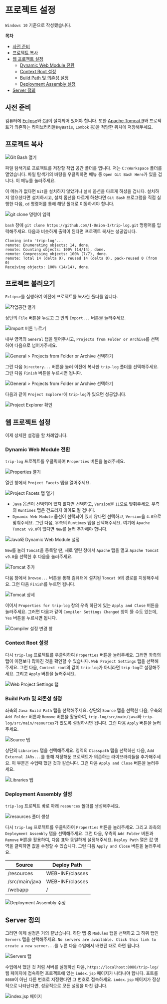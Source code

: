 # 프로젝트 설정

`Windows 10` 기준으로 작성했습니다.

**목차**

* [사전 준비](#사전-준비)
* [프로젝트 복사](#프로젝트-복사)
* [웹 프로젝트 설정](#웹-프로젝트-설정)
  * [Dynamic Web Module 전환](#dynamic-web-module-전환)
  * [Context Root 설정](#context-root-설정)
  * [Build Path 및 의존성 설정](#build-path-및-의존성-설정)
  * [Deployment Assembly 설정](#deployment-assembly-설정)
* [Server 정의](#server-정의)

## 사전 준비

컴퓨터에 [Eclipse](https://www.eclipse.org/downloads/)와 [Git](https://git-scm.com/downloads)이 설치되어 있어야 합니다.
또한 [Apache Tomcat 9](https://tomcat.apache.org/download-90.cgi)와 프로젝트가 의존하는 라이브러리들(`MyBatis`, `Lombok` 등)을 적당한 위치에
저장해두세요.

## 프로젝트 복사

![Git Bash 열기](clone_guide_assets/image_1.png)

파일 탐색기로 프로젝트를 저장할 작업 공간 폴더를 엽니다. 저는 `C:\Workspace` 폴더를 열었습니다. 파일 탐색기의 바탕을 우클릭하면 메뉴 중 `Open Git Bash Here`가 있을 겁니다. 이 메뉴를
눌러주세요.

이 메뉴가 없다면 `Git`을 설치하지 않았거나 설치 옵션을 다르게 하셨을 겁니다. 설치하지 않으셨다면 설치하시고, 설치 옵션을 다르게 하셨다면 `Git Bash` 프로그램을 직접 실행한 다음, `cd` 명령어를
통해 해당 폴더로 이동하셔야 합니다.

![git clone 명령어 입력](clone_guide_assets/image_2.png)

`bash` 창에 `git clone https://github.com/I-Union-I/trip-log.git` 명령어를 입력해주세요. 다음과 비슷하게 출력이 된다면 프로젝트 복사는 성공입니다.

```
Cloning into 'trip-log'...
remote: Enumerating objects: 14, done.
remote: Counting objects: 100% (14/14), done.
remote: Compressing objects: 100% (7/7), done.
remote: Total 14 (delta 0), reused 14 (delta 0), pack-reused 0 (from 0)
Receiving objects: 100% (14/14), done.
```

## 프로젝트 불러오기

`Eclipse`를 실행하여 이전에 프로젝트를 복사한 폴더를 엽니다.

![작업공간 열기](clone_guide_assets/image_3.png)

상단의 `File` 버튼을 누르고 그 안의 `Import...` 버튼을 눌러주세요.

![Import 버튼 누르기](clone_guide_assets/image_4.png)

내부 영역의 `General` 탭을 열어주시고, `Projects from Folder or Archive`를 선택하여 다음으로 넘어가주세요.

![General > Projects from Folder or Archive 선택하기](clone_guide_assets/image_5.png)

그런 다음 `Directory...` 버튼을 눌러 이전에 복사한 `trip-log` 폴더를 선택해주세요. 그런 다음 `Finish` 버튼을 누르시면 됩니다.

![General > Projects from Folder or Archive 선택하기](clone_guide_assets/image_6.png)

다음과 같이 `Project Explorer`에 `trip-log`가 있으면 성공입니다.

![Project Explorer 확인](clone_guide_assets/image_7.png)

## 웹 프로젝트 설정

이제 상세한 설정을 할 차례입니다.

### Dynamic Web Module 전환

`trip-log` 프로젝트를 우클릭하여 `Properties` 버튼을 눌러주세요.

![Properties 열기](clone_guide_assets/image_8.png)

열린 창에서 `Project Facets` 탭을 열어주세요.

![Project Facets 탭 열기](clone_guide_assets/image_9.png)

- `Java` 옵션이 선택되어 있지 않다면 선택하고, `Version`을 `11`으로 맞춰주세요. 우측의 `Runtimes` 탭은 건드리지 않아도 될 겁니다.
- `Dynamic Web Module` 옵션이 선택되어 있지 않다면 선택하고, `Version`을 `4.0`으로 맞춰주세요. 그런 다음, 우측의 `Runtimes` 탭을 선택해주세요. 여기에
  `Apache Tomcat v9.0`이 없다면 `New`를 눌러 추가해야 합니다.

![Java와 Dynamic Web Module 설정](clone_guide_assets/image_10.png)

`New`를 눌러 `Tomcat`을 등록할 땐, 새로 열린 창에서 `Apache` 탭을 열고 `Apache Tomcat v9.0`을 선택한 후 다음을 눌러주세요.

![Tomcat 추가](clone_guide_assets/image_11.png)

다음 창에서 `Browse...` 버튼을 통해 컴퓨터에 설치된 `Tomcat 9`의 경로를 지정해주세요. 그런 다음 `Finish`를 누르면 됩니다.

![Tomcat 상세](clone_guide_assets/image_12.png)

이어서 `Properties for trip-log` 창의 우측 하단에 있는 `Apply and Close` 버튼을 눌러주세요. 그러면 다음과 같이 `Compiler Settings Changed` 창이 뜰 수도
있는데, `Yes` 버튼을 누르시면 됩니다.

![Compiler 설정 변경 창](clone_guide_assets/image_13.png)

### Context Root 설정

다시 `trip-log` 프로젝트를 우클릭하여 `Properties` 버튼을 눌러주세요. 그러면 좌측의 탭이 이전보다 많아진 것을 확인할 수 있습니다. `Web Project Settings` 탭을 선택해주세요.
그런 다음, `Context root`의 값이 `trip-log`가 아니라면 `trip-log`로 설정해주세요. 그리고 `Apply` 버튼을 눌러주세요.

![Web Project Settings 탭](clone_guide_assets/image_14.png)

### Build Path 및 의존성 설정

좌측의 `Java Build Path` 탭을 선택해주세요. 상단의 `Source` 탭을 선택한 다음, 우측의 `Add Folder` 버튼과 `Remove` 버튼을 활용하여,
`trip-log/src/main/java`와 `trip-log/src/main/resources`가 있도록 설정하시면 됩니다. 그런 다음 `Apply` 버튼을 눌러주세요.

![Source 탭](clone_guide_assets/image_15.png)

상단의 `Libraries` 탭을 선택해주세요. 영역의 `Classpath` 탭을 선택하신 다음, `Add External JARs...`를 통해 저장해둔 프로젝트가 의존하는 라이브러리들을 추가해주세요. 이 부분은
수업때 했던 것과 같습니다. 그런 다음 `Apply and Close` 버튼을 눌러주세요.

![Libraries 탭](clone_guide_assets/image_16.png)

### Deployment Assembly 설정

`trip-log` 프로젝트 바로 아래 `resources` 폴더를 생성해주세요.

![resources 폴더 생성](clone_guide_assets/image_17.png)

다시 `trip-log` 프로젝트를 우클릭하여 `Properties` 버튼을 눌러주세요. 그리고 좌측의 `Deployment Assembly` 탭을 선택해주세요. 그런 다음, 우측의 `Add Folder` 버튼과
`Remove` 버튼을 활용하여, 다음 표와 동일하게 설정해주세요. `Deploy Path` 열은 값 영역을 클릭하면 값을 수정할 수 있습니다. 그런 다음 `Apply and Close` 버튼을 눌러주세요.

| Source         | Deploy Path     |
|----------------|-----------------|
| /resources     | WEB-INF/classes |
| /src/main/java | WEB-INF/classes |
| /webapp        | /               |

![Deployment Assembly 수정](clone_guide_assets/image_18.png)

## Server 정의

그러면 이제 설정은 거의 끝났습니다. 하단 탭 중 `Modules` 탭을 선택하고 그 하위 탭인 `Servers` 탭을 선택해주세요.
`No servers are available. Click this link to create a new server...`를 누른 다음 수업에서 배웠던 대로 하면 됩니다.

![Servers 탭](clone_guide_assets/image_19.png)

수업에서 했던 것 처럼 서버를 실행하신 다음, `https://localhost:8080/trip-log/` 웹 페이지에 접속하면 프로젝트에 있는 `index.jsp` 페이지가 나타나야 합니다. 포트를 `8080`이 아닌 다른 번호로
지정했다면 그 번호로 접속하세요. `index.jsp` 페이지가 정상적으로 나타난다면, 성공적으로 모든 설정을 마친 겁니다.

![index.jsp 페이지](clone_guide_assets/image_20.png)